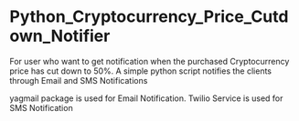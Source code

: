 # Python_Cryptocurrency_Price_Cutdown_Notifier
For user who want to get notification when the purchased Cryptocurrency price has cut down to 50%.
A simple python script notifies the clients through Email and SMS Notifications

yagmail package is used for Email Notification. 
Twilio Service is used for SMS Notification
